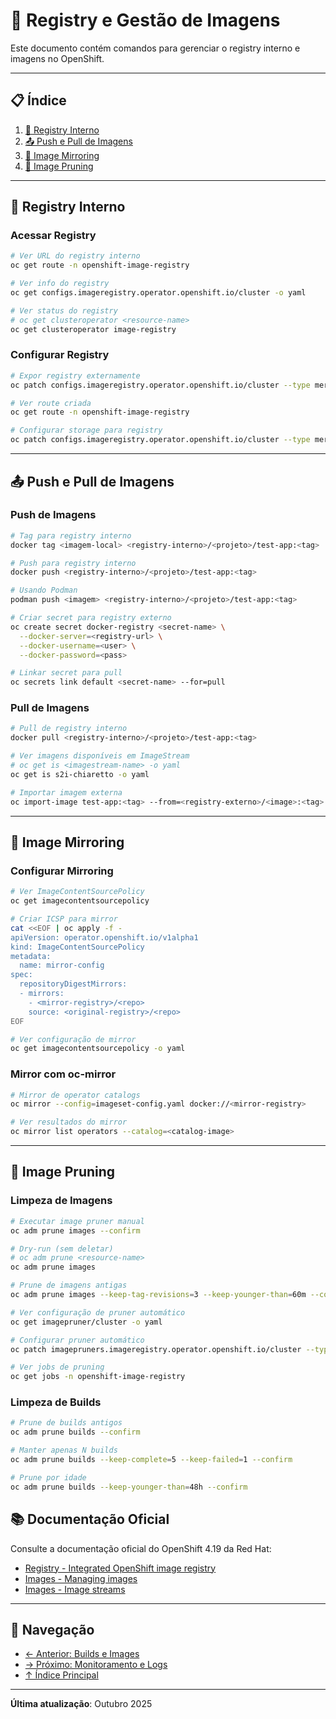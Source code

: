 # 🐳 Registry e Gestão de Imagens

Este documento contém comandos para gerenciar o registry interno e imagens no OpenShift.

---

## 📋 Índice

1. [🏪 Registry Interno](#registry-interno)
2. [📤 Push e Pull de Imagens](#push-e-pull-de-imagens)
3. [🔄 Image Mirroring](#image-mirroring)
4. [🧹 Image Pruning](#image-pruning)
---

## 🏪 Registry Interno

### Acessar Registry
```bash
# Ver URL do registry interno
oc get route -n openshift-image-registry
```

```bash
# Ver info do registry
oc get configs.imageregistry.operator.openshift.io/cluster -o yaml
```

```bash
# Ver status do registry
# oc get clusteroperator <resource-name>
oc get clusteroperator image-registry
```

### Configurar Registry
```bash
# Expor registry externamente
oc patch configs.imageregistry.operator.openshift.io/cluster --type merge -p '{"spec":{"defaultRoute":true}}'
```

```bash
# Ver route criada
oc get route -n openshift-image-registry
```

```bash
# Configurar storage para registry
oc patch configs.imageregistry.operator.openshift.io/cluster --type merge -p '{"spec":{"storage":{"pvc":{"claim":""}}}}'
```

---

## 📤 Push e Pull de Imagens

### Push de Imagens
```bash ignore-test
# Tag para registry interno
docker tag <imagem-local> <registry-interno>/<projeto>/test-app:<tag>
```

```bash ignore-test
# Push para registry interno
docker push <registry-interno>/<projeto>/test-app:<tag>
```

```bash ignore-test
# Usando Podman
podman push <imagem> <registry-interno>/<projeto>/test-app:<tag>
```

```bash ignore-test
# Criar secret para registry externo
oc create secret docker-registry <secret-name> \
  --docker-server=<registry-url> \
  --docker-username=<user> \
  --docker-password=<pass>
```

```bash ignore-test
# Linkar secret para pull
oc secrets link default <secret-name> --for=pull
```

### Pull de Imagens
```bash ignore-test
# Pull de registry interno
docker pull <registry-interno>/<projeto>/test-app:<tag>
```

```bash
# Ver imagens disponíveis em ImageStream
# oc get is <imagestream-name> -o yaml
oc get is s2i-chiaretto -o yaml
```

```bash ignore-test
# Importar imagem externa
oc import-image test-app:<tag> --from=<registry-externo>/<image>:<tag> --confirm
```

---

## 🔄 Image Mirroring

### Configurar Mirroring
```bash
# Ver ImageContentSourcePolicy
oc get imagecontentsourcepolicy
```

```bash ignore-test
# Criar ICSP para mirror
cat <<EOF | oc apply -f -
apiVersion: operator.openshift.io/v1alpha1
kind: ImageContentSourcePolicy
metadata:
  name: mirror-config
spec:
  repositoryDigestMirrors:
  - mirrors:
    - <mirror-registry>/<repo>
    source: <original-registry>/<repo>
EOF
```

```bash
# Ver configuração de mirror
oc get imagecontentsourcepolicy -o yaml
```

### Mirror com oc-mirror
```bash ignore-test
# Mirror de operator catalogs
oc mirror --config=imageset-config.yaml docker://<mirror-registry>
```

```bash ignore-test
# Ver resultados do mirror
oc mirror list operators --catalog=<catalog-image>
```

---

## 🧹 Image Pruning

### Limpeza de Imagens
```bash ignore-test
# Executar image pruner manual
oc adm prune images --confirm
```

```bash ignore-test
# Dry-run (sem deletar)
# oc adm prune <resource-name>
oc adm prune images
```

```bash ignore-test
# Prune de imagens antigas
oc adm prune images --keep-tag-revisions=3 --keep-younger-than=60m --confirm
```

```bash
# Ver configuração de pruner automático
oc get imagepruner/cluster -o yaml
```

```bash
# Configurar pruner automático
oc patch imagepruners.imageregistry.operator.openshift.io/cluster --type merge -p '{"spec":{"schedule":"0 0 * * *","suspend":false,"keepTagRevisions":3}}'
```

```bash
# Ver jobs de pruning
oc get jobs -n openshift-image-registry
```

### Limpeza de Builds
```bash ignore-test
# Prune de builds antigos
oc adm prune builds --confirm
```

```bash ignore-test
# Manter apenas N builds
oc adm prune builds --keep-complete=5 --keep-failed=1 --confirm
```

```bash ignore-test
# Prune por idade
oc adm prune builds --keep-younger-than=48h --confirm
```


## 📚 Documentação Oficial

Consulte a documentação oficial do OpenShift 4.19 da Red Hat:

- <a href="https://docs.redhat.com/en/documentation/openshift_container_platform/4.19/html/registry" target="_blank">Registry - Integrated OpenShift image registry</a>
- <a href="https://docs.redhat.com/en/documentation/openshift_container_platform/4.19/html/images" target="_blank">Images - Managing images</a>
- <a href="https://docs.redhat.com/en/documentation/openshift_container_platform/4.19/html/images/image-streams" target="_blank">Images - Image streams</a>

---

## 📖 Navegação

- [← Anterior: Builds e Images](09-builds-images.md)
- [→ Próximo: Monitoramento e Logs](11-monitoramento-logs.md)
- [↑ Índice Principal](README.md)

---

**Última atualização**: Outubro 2025
